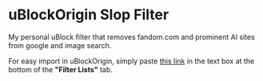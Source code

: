 # uBlockOrigin Slop Filter

My personal uBlock filter that removes fandom.com and prominent AI sites from google and image search. 

For easy import in uBlockOrigin, simply paste [this link](https://cdn.jsdelivr.net/gh/bensouth22/uBlockOrigin-Slop-Filter@main/slop%20filter.txt) in the text box at the bottom of the **"Filter Lists"** tab.
